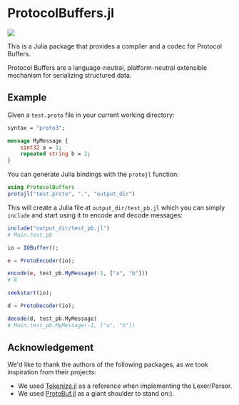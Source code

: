 # ProtocolBuffers.jl

[![][docs-dev-img]][docs-dev-url]

This is a Julia package that provides a compiler and a codec for Protocol Buffers.

Protocol Buffers are a language-neutral, platform-neutral extensible mechanism for serializing structured data.

## Example

Given a `test.proto` file in your current working directory:
```protobuf
syntax = "proto3";

message MyMessage {
    sint32 a = 1;
    repeated string b = 2;
}
```
You can generate Julia bindings with the `protojl` function:
```julia
using ProtocolBuffers
protojl("test.proto", ".", "output_dir")
```

This will create a Julia file at `output_dir/test_pb.jl` which you can simply `include` and start using it to encode and decode messages:

```julia
include("output_dir/test_pb.jl")
# Main.test_pb

io = IOBuffer();

e = ProtoEncoder(io);

encode(e, test_pb.MyMessage(-1, ["a", "b"]))
# 8

seekstart(io);

d = ProtoDecoder(io);

decode(d, test_pb.MyMessage)
# Main.test_pb.MyMessage(-1, ["a", "b"])
```
## Acknowledgement

We'd like to thank the authors of the following packages, as we took inspiration from their projects:

* We used [Tokenize.jl](https://github.com/JuliaLang/Tokenize.jl) as a reference when implementing the Lexer/Parser.
* We used [ProtoBuf.jl](https://github.com/JuliaIO/ProtoBuf.jl) as a giant shoulder to stand on:).

[docs-dev-img]: https://img.shields.io/badge/docs-dev-blue.svg
[docs-dev-url]: https://drvi.github.io/ProtocolBuffers.jl/dev/